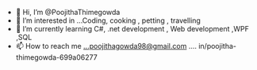- 👋 Hi, I’m @PoojithaThimegowda
- 👀 I’m interested in ...Coding, cooking , petting , travelling
- 🌱 I’m currently learning  C#, .net development , Web development ,WPF ,SQL
- 📫 How to reach me ...poojithagowda98@gmail.com ....  in/poojitha-thimegowda-699a06277

<!---
poojithathimegowda/poojithathimegowda is a ✨ special ✨ repository because its `README.md` (this file) appears on your GitHub profile.
You can click the Preview link to take a look at your changes.
--->
